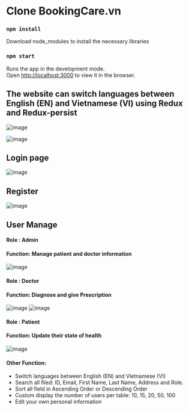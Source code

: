# Clone BookingCare.vn
### `npm install`
Download node_modules to install the necessary libraries

### `npm start`

Runs the app in the development mode.<br>
Open [http://localhost:3000](http://localhost:3000) to view it in the browser.

## The website can switch languages between English (EN) and Vietnamese (VI) using Redux and Redux-persist
![image](https://user-images.githubusercontent.com/69253365/228874308-26013cfa-6c2e-4418-8066-56c325674dec.png)

![image](https://user-images.githubusercontent.com/69253365/228875469-5420f0fb-e18c-4e96-8b29-c3d6f0b2cd11.png)


## Login page
![image](https://user-images.githubusercontent.com/69253365/228877365-d3ff0950-d219-4635-b91a-ce0c88e49fca.png)


## Register
![image](https://user-images.githubusercontent.com/69253365/228877549-10c549ec-fe7b-43f4-95d2-ef5e4935588d.png)

## User Manage
#### Role : Admin
#### Function: Manage patient and doctor information
![image](https://user-images.githubusercontent.com/69253365/228878382-c06b2304-6be0-4bed-ac63-0663edc6e9bb.png)

#### Role : Doctor
#### Function: Diagnose and give Prescription
![image](https://user-images.githubusercontent.com/69253365/228880901-29c691dd-9f76-40a3-94a2-599e18003797.png)
![image](https://user-images.githubusercontent.com/69253365/228882091-ebe605e2-267f-42f8-a090-f73ac6f368f6.png)


#### Role : Patient
#### Function: Update their state of health
![image](https://user-images.githubusercontent.com/69253365/228881653-2e3b9f27-f5f3-4774-abba-11b63173edc7.png)

#### Other Function:
* Switch languages between English (EN) and Vietnamese (VI)
* Search all filed: ID, Email, First Name, Last Name, Address and Role.
* Sort all field in Ascending Order or Descending Order
* Custom display the number of users per table: 10, 15, 20, 50, 100
* Edit your own personal information
